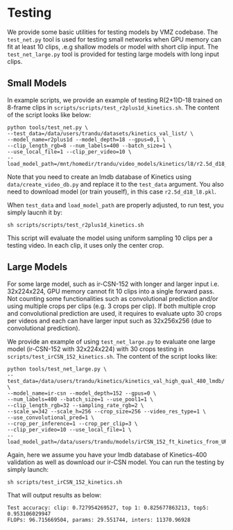 # Testing

We provide some basic utilities for testing models by VMZ codebase. The ```test_net.py``` tool is used for testing small networks when GPU memory can fit at least 10 clips, .e.g shallow models or model with short clip input. The ```test_net_large.py``` tool is provided for testing large models with long input clips.

## Small Models

In example scripts, we provide an example of testing R(2+1)D-18 trained on 8-frame clips in ```scripts/scripts/test_r2plus1d_kinetics.sh```. The content of the script looks like below:

```
python tools/test_net.py \
--test_data=/data/users/trandu/datasets/kinetics_val_list/ \
--model_name=r2plus1d --model_depth=18 --gpus=0,1 \
--clip_length_rgb=8 --num_labels=400 --batch_size=1 \
--use_local_file=1 --clip_per_video=10 \
--load_model_path=/mnt/homedir/trandu/video_models/kinetics/l8/r2.5d_d18_l8.pkl
```
Note that you need to create an lmdb database of Kinetics using ```data/create_video_db.py``` and replace it to the ```test_data``` argument. You also need to download model (or train youself), in this case ```r2.5d_d18_l8.pkl```.

When ```test_data``` and ```load_model_path``` are properly adjusted, to run test, you simply laucnh it by:
```
sh scripts/scripts/test_r2plus1d_kinetics.sh
```

This script will evaluate the model using uniform sampling 10 clips per a testing video. In each clip, it uses only the center crop.

## Large Models

For some large model, such as ir-CSN-152 with longer and larger input i.e. 32x224x224, GPU memory cannot fit 10 clips into a single forward pass. Not counting some functionalities such as convolutional prediction and/or using multiple crops per clips (e.g. 3 crops per clip). If both multiple crop and convolutional prediction are used, it requires to evaluate upto 30 crops per videos and each can have larger input such as 32x256x256 (due to convolutional prediction).

We provide an example of using ```test_net_large.py``` to evaluate one large model (ir-CSN-152 with 32x224x224) with 30 crops testing in ```scripts/test_irCSN_152_kinetics.sh```. The content of the script looks like:

```
python tools/test_net_large.py \
--test_data=/data/users/trandu/kinetics/kinetics_val_high_qual_480_lmdb/ \
--model_name=ir-csn --model_depth=152 --gpus=0 \
--num_labels=400 --batch_size=1 --use_pool1=1 \
--clip_length_rgb=32 --sampling_rate_rgb=2 \
--scale_w=342 --scale_h=256 --crop_size=256 --video_res_type=1 \
--use_convolutional_pred=1 \
--crop_per_inference=1 --crop_per_clip=3 \
--clip_per_video=10 --use_local_file=1 \
--load_model_path=/data/users/trandu/models/irCSN_152_ft_kinetics_from_URU_f126851907.pkl
```

Again, here we assume you have your lmdb database of Kinetics-400 validation as well as download our ir-CSN model. You can run the testing by simply launch:

```
sh scripts/test_irCSN_152_kinetics.sh
```

That will output results as below:

```
Test accuracy: clip: 0.727954269527, top 1: 0.825677863213, top5: 0.953106029947
FLOPs: 96.715669504, params: 29.551744, inters: 11370.96928
```
